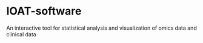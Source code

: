 # IOAT-software
An interactive tool for statistical analysis and visualization of omics data and clinical data
